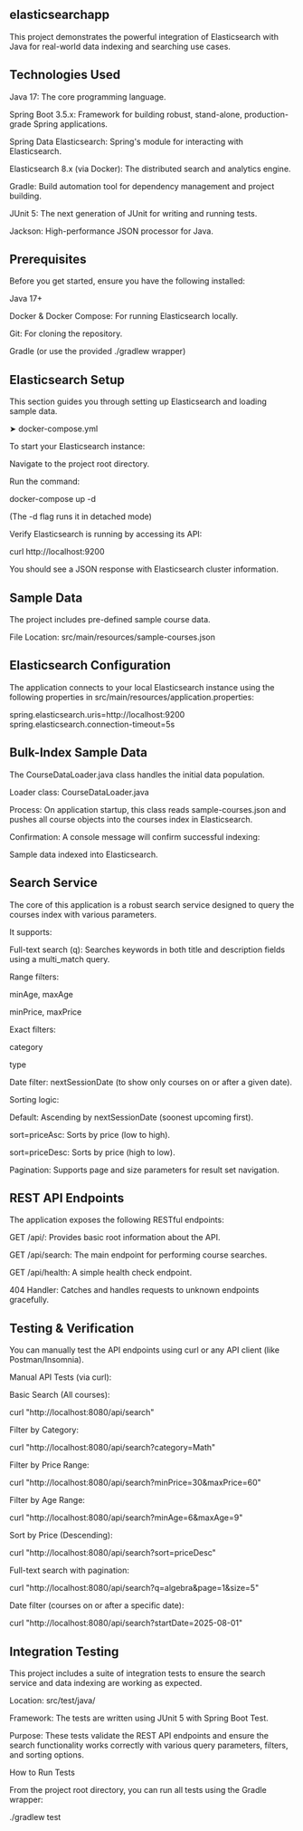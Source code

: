   ## elasticsearchapp 
This project demonstrates the powerful integration of Elasticsearch with Java for real-world data indexing and searching use cases.

## Technologies Used
Java 17: The core programming language.

Spring Boot 3.5.x: Framework for building robust, stand-alone, production-grade Spring applications.

Spring Data Elasticsearch: Spring's module for interacting with Elasticsearch.

Elasticsearch 8.x (via Docker): The distributed search and analytics engine.

Gradle: Build automation tool for dependency management and project building.

JUnit 5: The next generation of JUnit for writing and running tests.

Jackson: High-performance JSON processor for Java.

## Prerequisites
Before you get started, ensure you have the following installed:

Java 17+

Docker & Docker Compose: For running Elasticsearch locally.

Git: For cloning the repository.

Gradle (or use the provided ./gradlew wrapper)

## Elasticsearch Setup 
This section guides you through setting up Elasticsearch and loading sample data.

➤ docker-compose.yml

To start your Elasticsearch instance:

Navigate to the project root directory.

Run the command:

docker-compose up -d

(The -d flag runs it in detached mode)

Verify Elasticsearch is running by accessing its API:

curl http://localhost:9200

You should see a JSON response with Elasticsearch cluster information.

 ## Sample Data

The project includes pre-defined sample course data.

File Location: src/main/resources/sample-courses.json

 ## Elasticsearch Configuration

The application connects to your local Elasticsearch instance using the following properties in src/main/resources/application.properties:

spring.elasticsearch.uris=http://localhost:9200
spring.elasticsearch.connection-timeout=5s

  ## Bulk-Index Sample Data
The CourseDataLoader.java class handles the initial data population.

Loader class: CourseDataLoader.java

Process: On application startup, this class reads sample-courses.json and pushes all course objects into the courses index in Elasticsearch.

Confirmation: A console message will confirm successful indexing:

Sample data indexed into Elasticsearch.

 ##  Search Service
The core of this application is a robust search service designed to query the courses index with various parameters.

It supports:

Full-text search (q): Searches keywords in both title and description fields using a multi_match query.

Range filters:

minAge, maxAge

minPrice, maxPrice

Exact filters:

category

type

Date filter: nextSessionDate (to show only courses on or after a given date).

Sorting logic:

Default: Ascending by nextSessionDate (soonest upcoming first).

sort=priceAsc: Sorts by price (low to high).

sort=priceDesc: Sorts by price (high to low).

Pagination: Supports page and size parameters for result set navigation.

 ##  REST API Endpoints
The application exposes the following RESTful endpoints:

GET /api/: Provides basic root information about the API.

GET /api/search: The main endpoint for performing course searches.

GET /api/health: A simple health check endpoint.

404 Handler: Catches and handles requests to unknown endpoints gracefully.

 ##  Testing & Verification
You can manually test the API endpoints using curl or any API client (like Postman/Insomnia).

Manual API Tests (via curl):

Basic Search (All courses):

curl "http://localhost:8080/api/search"

Filter by Category:

curl "http://localhost:8080/api/search?category=Math"

Filter by Price Range:

curl "http://localhost:8080/api/search?minPrice=30&maxPrice=60"

Filter by Age Range:

curl "http://localhost:8080/api/search?minAge=6&maxAge=9"

Sort by Price (Descending):

curl "http://localhost:8080/api/search?sort=priceDesc"

Full-text search with pagination:

curl "http://localhost:8080/api/search?q=algebra&page=1&size=5"

Date filter (courses on or after a specific date):

curl "http://localhost:8080/api/search?startDate=2025-08-01"
  ## Integration Testing
This project includes a suite of integration tests to ensure the search service and data indexing are working as expected.

Location: src/test/java/

Framework: The tests are written using JUnit 5 with Spring Boot Test.

Purpose: These tests validate the REST API endpoints and ensure the search functionality works correctly with various query parameters, filters, and sorting options.

How to Run Tests

From the project root directory, you can run all tests using the Gradle wrapper:

./gradlew test



